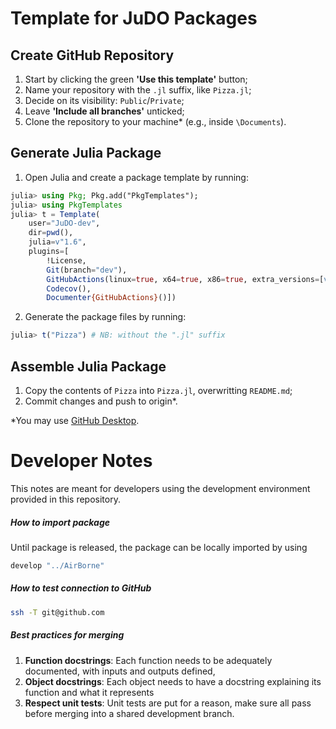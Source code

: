 # Template for JuDO Packages

## Create GitHub Repository
1. Start by clicking the green **'Use this template'** button;
2. Name your repository with the `.jl` suffix, like `Pizza.jl`;
3. Decide on its visibility: `Public`/`Private`;
4. Leave **'Include all branches'** unticked;
5. Clone the repository to your machine* (e.g., inside `\Documents`).

## Generate Julia Package
1. Open Julia and create a package template by running:
```julia 
julia> using Pkg; Pkg.add("PkgTemplates");
julia> using PkgTemplates
julia> t = Template(
    user="JuDO-dev",
    dir=pwd(),
    julia=v"1.6",
    plugins=[
        !License,
        Git(branch="dev"),
        GitHubActions(linux=true, x64=true, x86=true, extra_versions=[v"1.7", "nightly"]),
        Codecov(),
        Documenter{GitHubActions}()])
```
2. Generate the package files by running:
```julia
julia> t("Pizza") # NB: without the ".jl" suffix
```

## Assemble Julia Package
1. Copy the contents of `Pizza` into `Pizza.jl`, overwritting `README.md`;
2. Commit changes and push to origin*.

*You may use [GitHub Desktop](https://desktop.github.com/).

# Developer Notes
This notes are meant for developers using the development environment provided in this repository.

##### How to import package 
Until package is released, the package can be locally imported by using 
```bash
develop "../AirBorne"
```

##### How to test connection to GitHub
```bash
ssh -T git@github.com
```


##### Best practices for merging

1. **Function docstrings**: Each function needs to be adequately documented, with inputs and outputs defined,
2. **Object docstrings**: Each object needs to have a docstring explaining its function and what it represents
3. **Respect unit tests**: Unit tests are put for a reason, make sure all pass before merging into a shared development branch.

